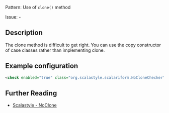 Pattern: Use of `clone()` method

Issue: -

## Description

The clone method is difficult to get right. You can use the copy constructor of case classes rather than implementing clone.

## Example configuration

```xml
<check enabled="true" class="org.scalastyle.scalariform.NoCloneChecker" level="warning"/>
```
<a name="org_scalastyle_scalariform_NoFinalizeChecker" />

## Further Reading

* [Scalastyle - NoClone](http://www.scalastyle.org/rules-1.0.0.html#org_scalastyle_scalariform_NoCloneChecker)